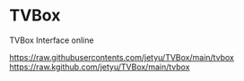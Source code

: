 # TVBox
TVBox Interface online



https://raw.githubusercontents.com/jetyu/TVBox/main/tvbox
https://raw.kgithub.com/jetyu/TVBox/main/tvbox
